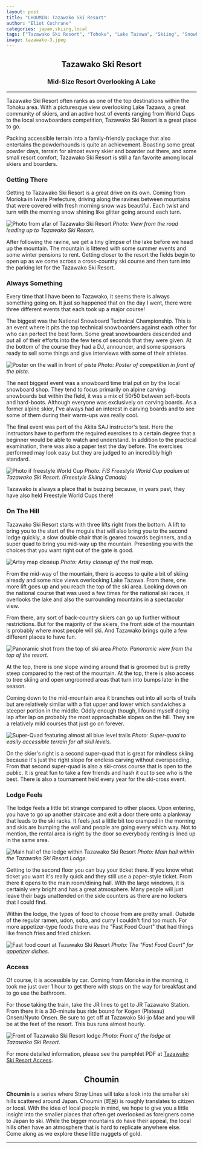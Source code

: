 ```yaml
---
layout: post
title: "CHOUMIN: Tazawako Ski Resort"
author: "Eliot Cochrane"
categories: japan,skiing,local
tags: ["Tazawako Ski Resort", "Tohoku", "Lake Tazawa", "Skiing", "Snowboarding", "Winter Sports", "Events", "Travel", "Morioka", "Iwate Prefecture", "Mountain Views", "Ski Resort Access", "Choumin", "Local Hills", "Japan Skiing"]
image: tazawako-3.jpeg
---
```


## <center>Tazawako Ski Resort</center>
### <center>Mid-Size Resort Overlooking A Lake</center>

***

Tazawako Ski Resort often ranks as one of the top destinations within the Tohoku area. With a picturesque view overlooking Lake Tazawa, a great community of skiers, and an active host of events ranging from World Cups to the local snowboarders competition, Tazawako Ski Resort is a great place to go.

Packing accessible terrain into a family-friendly package that also entertains the powderhounds is quite an achievement. Boasting some great powder days, terrain for almost every skier and boarder out there, and some small resort comfort, Tazawako Ski Resort is still a fan favorite among local skiers and boarders.

### Getting There

Getting to Tazawako Ski Resort is a great drive on its own. Coming from Morioka in Iwate Prefecture, driving along the ravines between mountains that were covered with fresh morning snow was beautiful. Each twist and turn with the morning snow shining like glitter going around each turn.

![Photo from afar of Tazawako Ski Resort](/assets/img/tazawako-9.jpeg)
*Photo: View from the road leading up to Tazawako Ski Resort.*

After following the ravine, we get a tiny glimpse of the lake before we head up the mountain. The mountain is littered with some summer events and some winter pensions to rent. Getting closer to the resort the fields begin to open up as we come across a cross-country ski course and then turn into the parking lot for the Tazawako Ski Resort.

### Always Something

Every time that I have been to Tazawako, it seems there is always something going on. It just so happened that on the day I went, there were three different events that each took up a major course! 

The biggest was the National Snowboard Technical Championship. This is an event where it pits the top technical snowboarders against each other for who can perfect the best form. Some great snowboarders descended and put all of their efforts into the few tens of seconds that they were given. At the bottom of the course they had a DJ, announcer, and some sponsors ready to sell some things and give interviews with some of their athletes.

![Poster on the wall in front of piste](/assets/img/tazawako-11.jpeg)
*Photo: Poster of competition in front of the piste.*

The next biggest event was a snowboard time trial put on by the local snowboard shop. They tend to focus primarily on alpine carving snowboards but within the field, it was a mix of 50/50 between soft-boots and hard-boots. Although everyone was exclusively on carving boards. As a former alpine skier, I've always had an interest in carving boards and to see some of them during their warm-ups was really cool.

The final event was part of the Akita SAJ instructor's test. Here the instructors have to perform the required exercises to a certain degree that a beginner would be able to watch and understand. In addition to the practical examination, there was also a paper test the day before. The exercises performed may look easy but they are judged to an incredibly high standard.

![Photo if freestyle World Cup](/assets/img/tazawako-12.jpeg)
*Photo: FIS Freestyle World Cup podium at Tazawako Ski Resort. (Freestyle Skiing Canada)* 

Tazawako is always a place that is buzzing because, in years past, they have also held Freestyle World Cups there! 

### On The Hill

Tazawako Ski Resort starts with three lifts right from the bottom. A lift to bring you to the start of the moguls that will also bring you to the second lodge quickly, a slow double chair that is geared towards beginners, and a super quad to bring you mid-way up the mountain. Presenting you with the choices that you want right out of the gate is good.

![Artsy map closeup](/assets/img/tazawako-10.jpeg)
*Photo: Artsy closeup of the trail map.*

From the mid-way of the mountain, there is access to quite a bit of skiing already and some nice views overlooking Lake Tazawa. From there, one more lift goes up and you reach the top of the ski area. Looking down on the national course that was used a few times for the national ski races, it overlooks the lake and also the surrounding mountains in a spectacular view.

From there, any sort of back-country skiers can go up further without restrictions. But for the majority of the skiers, the front side of the mountain is probably where most people will ski. And Tazawako brings quite a few different places to have fun.

![Panoramic shot from the top of ski area](/assets/img/tazawako-4.jpeg)
*Photo: Panoramic view from the top of the resort.*

At the top, there is one slope winding around that is groomed but is pretty steep compared to the rest of the mountain. At the top, there is also access to tree skiing and open ungroomed areas that turn into bumps later in the season.

Coming down to the mid-mountain area it branches out into all sorts of trails but are relatively similar with a flat upper and lower which sandwiches a steeper portion in the middle. Oddly enough though, I found myself doing lap after lap on probably the most approachable slopes on the hill. They are a relatively mild courses that just go on forever.

![Super-Quad featuring almost all blue level trails](/assets/img/tazawako-1.jpeg)
*Photo: Super-quad to easily accessible terrain for all skill levels.*

On the skier's right is a second super-quad that is great for mindless skiing because it's just the right slope for endless carving without overspeeding. From that second super-quad is also a ski-cross course that is open to the public. It is great fun to take a few friends and hash it out to see who is the best. There is also a tournament held every year for the ski-cross event.

### Lodge Feels

The lodge feels a little bit strange compared to other places. Upon entering, you have to go up another staircase and exit a door there onto a plankway that leads to the ski racks. It feels just a little bit too cramped in the morning and skis are bumping the wall and people are going every which way. Not to mention, the rental area is right by the door so everybody renting is lined up in the same area.

![Main hall of the lodge within Tazawako Ski Resort](/assets/img/tazawako-6.jpeg)
*Photo: Main hall within the Tazawako Ski Resort Lodge.*

Getting to the second floor you can buy your ticket there. If you know what ticket you want it's really quick and they still use a paper-style ticket. From there it opens to the main room/dining hall. With the large windows, it is certainly very bright and has a great atmosphere. Many people will just leave their bags unattended on the side counters as there are no lockers that I could find.

Within the lodge, the types of food to choose from are pretty small. Outside of the regular ramen, udon, soba, and curry I couldn't find too much. For more appetizer-type foods there was the "Fast Food Court" that had things like french fries and fried chicken.

![Fast food court at Tazawako Ski Resort](/assets/img/tazawako-7.jpeg)
*Photo: The "Fast Food Court" for appetizer dishes.*

### Access

Of course, it is accessible by car. Coming from Morioka in the morning, it took me just over 1 hour to get there with stops on the way for breakfast and to go use the bathroom.

For those taking the train, take the JR lines to get to JR Tazawako Station. From there it is a 30-minute bus ride bound for Kogen (Plateau) Onsen/Nyuto Onsen. Be sure to get off at Tazawako Ski-jo Mae and you will be at the feet of the resort. This bus runs almost hourly.

![Front of Tazawako Ski Resort lodge](/assets/img/tazawako-8.jpeg)
*Photo: Front of the lodge at Tazawako Ski Resort.*

For more detailed information, please see the pamphlet PDF at [Tazawako Ski Resort Access](https://www.tazawako-ski.com/assets/pdf/tazawako-ski_pamphlet.pdf).

## <center>Choumin</center>

**Choumin** is a series where Stray Lines will take a look into the smaller ski hills scattered around Japan. Choumin (町民) is roughly translates to citizen or local. With the idea of local people in mind, we hope to give you a little insight into the smaller places that often get overlooked as foreigners come to Japan to ski. While the bigger mountains do have their appeal, the local hills often have an atmosphere that is hard to replicate anywhere else. Come along as we explore these little nuggets of gold.

***
